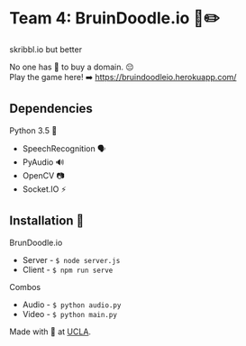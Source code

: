 # Team 4: BruinDoodle.io 🐻✏️
skribbl.io but better

No one has 💸 to buy a domain. 😔 \
Play the game here! ➡️ https://bruindoodleio.herokuapp.com/

## Dependencies
Python 3.5 🐍
* SpeechRecognition 🗣️
* PyAudio 🔊
* OpenCV 📷
* Socket.IO ⚡

## Installation 🔧
BrunDoodle.io
* Server - ``` $ node server.js ```
* Client - ``` $ npm run serve ```

Combos
* Audio - ``` $ python audio.py ```
* Video - ``` $ python main.py ```

Made with 💙 at [UCLA](https://www.youtube.com/watch?v=jWsx2iqO1ks). 
